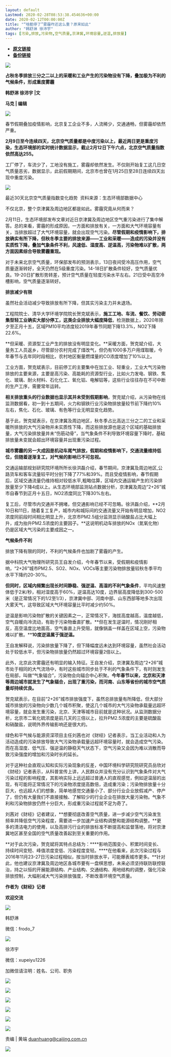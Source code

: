 ```yaml
---
layout: default
Lastmod: 2020-02-28T08:53:38.454636+00:00
date: 2020-02-12T00:00:00Z
title: "“啥都停了”雾霾咋还这么重？原来如此"
author: "韩舒淋 徐沛宇"
tags: [污染,排放,污染物,空气质量,京津冀,环境容量,逆温,排放量]
---
```


* [**原文链接**](http://mp.weixin.qq.com/s?__biz=MzI0MjU2NTA1Mg==&mid=2247494615&idx=1&sn=cfb6561b5609984077953e11e625c126&chksm=e978c104de0f4812f83da74522476dd3d3f34148f522d30ed96168060f4ab1b74d4d0680f5b4#rd)
* [**备份链接**](http://archive.today/xVDyu)


![](/images/post/8c0fa0e44482fe616506c7b4a9a3f902.jpg)

**占秋冬季排放三分之二以上的采暖和工业产生的污染物没有下降，叠加极为不利的气候条件，形成重度雾霾**

******韩舒淋 徐沛宇 |文******

******马克 | 编辑******

![](/images/post/31811064564bcb480e392bd8622db983.jpg)

春节假期叠加疫情影响，北京复工企业不多，人流稀少，交通通畅，但雾霾却依然严重。

**2月9日至今连续四天，北京空气质量都是中度污染以上，最近两日更是重度污染，生态环境部的实时统计数据显示，截止2月12日下午六点，北京空气质量指数依然高达255。**

工厂停了，车流少了，工地没有施工，雾霾却依然发生。不仅刚开始复工这几日空气质量恶劣，数据显示，此前假期期间，北京市也曾在1月25日至28日连续四天出现中重度污染。

![](/images/post/8e8b141150dbfd46922785b3658a4daa.jpg)

最近30天北京空气质量指数变化趋势  资料来源：生态环境部数据中心

不仅北京，整个京津冀及周边地区都是如此。雾霾究竟从何而来？

2月11日，生态环境部发布文章对近日京津冀及周边地区空气重污染进行了集中解答。总的来看，雾霾的形成原因，一方面和排放有关，一方面和大气环境容量有关，当排放超过了大气环境容量，就会出现空气污染。**尽管假期和疫情影响下，排放确实有所下降，但秋冬季主要的排放来源——工业和采暖——造成的污染并没有实质性下降，叠加气象条件不利，风速低、湿度高、逆温高，污染物难以扩散，两方面因素综合导致雾霾重现。**

对于未来北京空气质量，环保部发布的预测表示，13日夜间受冷高压作用，空气质量逐渐转好，全天仍然在5级重度污染。14-18日扩散条件较好，空气质量优良。19-20日扩散形势转差，预计空气质量在轻度污染水平左右。21日受中高空冷槽影响，空气质量逐渐转好。

**排放减少有限**

虽然社会活动减少导致排放有所下降，但其实污染主力并未退场。

工程院院士、清华大学环境学院院长贺克斌表示，**施工工地、车流、餐饮、劳动密集型轻工业确实大部分停工，这类企业排放大幅度降低**，检测数据上，2020年除夕至正月十五，区域PM10平均浓度较2019年春节同期下降13.3%，NO2下降22.6%。

**但采暖、资源型工业产生的排放没有明显变化。**采暖方面，贺克斌介绍，大量务工人员返乡，尽管部分农村完成了煤改气，但仍有1000多万户用煤取暖，今年春节与去年同时段相比，农村地区衡量燃煤量的CO浓度增加了10%以上。

工业方面，贺克斌表示，目前停工的主要集中在加工业、轻重业，工业大气污染物排放的主要来源，主要是高污染、高能耗的资源型行业，比如火力发电、钢铁、焦化、玻璃、耐火材料、石化化工、氧化铝、电解铝等，这些行业往往存在不可中断的生产工序，需要常年运转。

**相关排放重头的行业数据也显示其并未受到假期影响**，贺克斌介绍，从污染物在线监测数据看，初一到十五期间，火力和钢铁行业污染物排放量较节前下降约10%左右，焦化、石化、玻璃、有色等行业无明显变化趋势。

基于此，贺克斌表示，在京津冀及周边地区，秋冬季占比高达三分之二的工业和采暖所排放的大气污染物并未实质性下降，而这些排放源也是这个区域的基础排放量，大气污染排放量并未“伤筋动骨”，当气象条件不利导致环境容量下降时，基础排放量未变就会超出环境容量并出现重污染过程。

**城市雾霾的另一大成因是机动车尾气排放，假期和疫情影响下，交通流量维持低位，但随着逐渐复工，对气候的影响已不可忽视。**

交通运输部规划研究院环境所所长徐洪磊介绍，春节期间，京津冀及周边地区,公路货车和客车流量较平时分别下降了77%和39%。而且受疫情影响，春节假期后，区域交通流量仍维持相对较低水平,粗略估算，区域内交通运输产生的污染排放量至少下降4成以上。从生态环境部监测站点数据分析，京津冀及周边“2+26”城市自春节到正月十五日，NO2浓度同比下降30%左右。

复工后，尽管市内交通并不拥堵，但交通影响已经不可忽略。徐洪磊介绍，**2月10日和11日，随着复工复产，城市内和城际间的交通流量又开始有明显增加，NO2浓度同前段时间相比明显上升，北京市PM2.5组分监测显示硝酸盐占比大幅上升，成为抬升PM2.5浓度的主要因子。**这说明机动车排放的NOx（氮氧化物）仍是区域大气污染的主要成因之一。

**气候条件不利**

排放下降有限的同时，不利的气候条件也加剧了雾霾的产生。

据中科院大气物理所研究员王自发介绍，今年春节以来，受假期和疫情影响，“2+26”城市PM2.5、SO2、NOx、VOCs等主要污染物排放量较秋冬季平均水平下降约20-30%。

**但同时，区域内频繁出现长时间静稳、强逆温、高湿的不利气象条件**，平均风速整体低于2米/秒，相对湿度高于60%，逆温高达10度，边界层高度降低到300-500米（是正常情况下的1/2至1/3），京津冀中部、河南中部、山东西部等地多次出现大雾天气，这导致区域大气环境容量比平时减少约50%。

逆温是影响污染物扩散的关键因素之一，正常情况下，海拔高度越高，温度越低，空气自暖向冷流动，有助于污染物垂直扩散。**但在发生逆温时，情况刚好相反，高空温度比地面高，空气垂直上升受阻，就像锅盖一样盖在区域上空，污染物难以扩散。****10度逆温属于强逆温。**

王自发解释说，污染排放量下降了，但下降幅度远未达到环境容量，虽然社会活动处于较低水平，但污染物排放量仍然超过环境容量2倍以上。

此外，北京此次雾霾还有明显的输入特征。王自发介绍，京津冀及周边“2+26”城市处于相同的大气流场中，有时这些城市同步处于不利的气象条件下，有时则发生在局部，叫做“气象辐合”，污染物会向辐合中心积聚。**今年春节以来，北京和天津等周边城市就发生了气象辐合，出现了重污染，而河南、山东等省份的城市空气质量却持续优良。**

贺克斌表示，在目前“2+26”城市排放强度下，虽然总排放量有所降低，但大部分城市排放的污染物向少数几个城市积聚，使这几个城市的大气污染物承载量远超环境容量，就会发生重污染，北京、天津等城市目前就是这种状况。从监测数据分析，北京市二氧化硫浓度是前几天的三倍以上，拉升PM2.5浓度的主要是硫酸盐和硝酸盐，说明外界传输影响还是很大的。

绿色和平气候与能源资深项目主任刘茜也对《财经》记者表示，当工业活动和人为活动造成的污染排放导致大气污染物承载量远超环境容量时，就会造成空气污染。而在高湿度、低气压、强逆温的静稳天气状态下，空气污染又会因为难以消散而导致污染强度的增加和污染时长的延长。

对于这种社会直观认知和实际污染现象的反差，中国环境科学研究院研究员岳欣对《财经》记者表示，从科普宣传上讲，人民群众并没有充分认识到气象条件对大气污染过程的影响程度，其影响实际上远远超过普通人的直观感觉，例如逆温层的出现，有可能将正常情况下的污染物浓度提高数倍，造成重污染；污染物排放量十分巨大，也远超人们的想象，简单地感觉交通量小了、部分行业企业放假减产、停产了，但仍有大量我们不直接接触、了解较少的行业企业在排放大量污染物。气象不利和污染物排放仍然十分巨大，形成重污染过程就不足为奇了。

刘茜对《财经》记者建议，**想要彻底改善空气质量，进一步减少空气污染发生频率并降低空气污染程度，需要进一步加速产业结构调整和能源结构调整。**更多的清洁电力的使用，以及高排污行业的排放标准不断提高和监督落地，将对京津冀地区甚至全国的空气质量改善起到至关重要的作用。

**对于此次污染，贺克斌将其特点总结为：****影响范围变小、积累时间变长、持续时间变短、峰值浓度变低、污染程度变轻。****在他看来，此次污染过程与2016年11月23-27日污染过程相似，按当时排放水平，可能爆表城市更多。**针对此，他也建议京津冀及周边地区各城市要有一盘棋思想，未来必须坚持联防联控联治，持之以恒的开展能源结构、产业结构、交通结构、用地结构的调整，强化污染排放控制，大幅削减大气污染排放强度，不断改善环境空气质量。

**作者为《财经》记者**

  

  

**欢迎交流**

![](/images/post/fdd1bf191ae1a2961820617991665952.jpg)

韩舒淋

微信：frodo\_7

![](/images/post/3902241a68e88f5e3c4559196f84215c.jpg)

徐沛宇 

微信：xupeiyu1226

加微信请注明：姓名、公司、职务

![](/images/post/4b742a661d0e919a4a17b70f9f588399.jpg)

[![](/images/post/c4296dcbe8b6dc4aed3346057f8ec7cc.jpg)](http://mp.weixin.qq.com/s?__biz=MzI0MjU2NTA1Mg==&mid=2247494596&idx=1&sn=584063c967bdc35ff9362a3069b8101b&chksm=e978c117de0f480127112014deb2d50e216d23e34f71f4b4eceb93248080d2a73e925b9c1738&scene=21#wechat_redirect)

[![](/images/post/e688780399c041157106242b8eca6a57.jpg)](http://mp.weixin.qq.com/s?__biz=MzI0MjU2NTA1Mg==&mid=2247494571&idx=1&sn=f90485410f6ae2e3bfce5350da6df5fd&chksm=e978c178de0f486e61b339760223f804a70de04101a3f952368e822948357a65210cf3e0bcb0&scene=21#wechat_redirect)

[![](/images/post/1e94c3175bc48f4224024e9c8dbafb84.jpg)](http://mp.weixin.qq.com/s?__biz=MzI0MjU2NTA1Mg==&mid=2247494377&idx=2&sn=3a72d9bc314e65d4edc1e908e37d7234&chksm=e978c03ade0f492c46575340a40f3e5e49cf0171d291f4a2d2a60242f245f1249aeda628cc65&scene=21#wechat_redirect)

[![](/images/post/ec1c9e8a66b77694e386ed2d88391f0f.jpg)](http://mp.weixin.qq.com/s?__biz=MzI0MjU2NTA1Mg==&mid=2247494377&idx=1&sn=500d0cb1070afc59a646f7a9aab44760&chksm=e978c03ade0f492c2a2b70ab587dae5c6749266f9013663824f9aafd072cd1125d10dacce060&scene=21#wechat_redirect)

  

![](/images/post/0bfacd95f27024a02563812db9efc399.jpg)

  

责编 | 黄端 duanhuang@caijing.com.cn

![](/images/post/1593d2afe45b2b67af2d2b6286b487c5.jpg)

